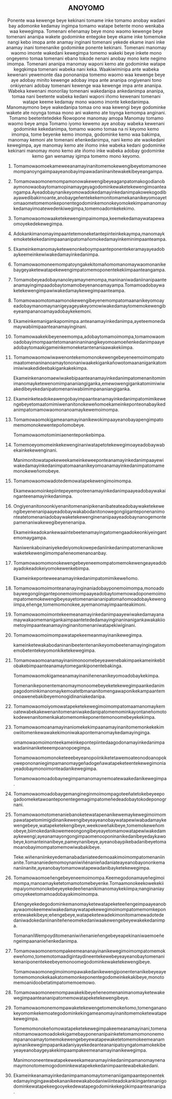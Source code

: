 <h1 align='center'></h1>
<h2 align='center'>ANOYOMO</h2>
<p align='center'>Ponente waa kewenge beye kekinani tomame inke tomamo anobay wadani bay adomonke kedamay ingimpa tomamo watape betente mono wenkaba waa kewegimpa.
Tomenani eñenamay beye mono waomo kewenge beye tomenani ananipa
wakete godominke entegoke beye ekame inke tomemoke nangi kebo imopa
ante anamay inginani tomenani yekede ekame inani inke anamay inani
tomenanike godominke ponente kekinani.
Tomenani manomay waomo imonte wakedani kewegimpa tomemo wakeki
beye inkete mono ongeyemo tomaa tomenani ebano tokode nenani anobay
mono kete negimo imompa.
Tomenani ananipa manomay waponi kemo ate godominke watape kegqkimpa
tomenani wabeka nani keka.
Waakiwiminipa ante wabeka kewenani yewemonte daa pononanipa tomemo
waomo waa kewenge beye aye adobay minito kewenge adobay impa ante
ananipa ongiyenani tono onkiyenani adobay tomenani kewenge waa kewenge
impa ante ananipa.
Wabeka kewenani monorilay tomenani wakedanipa ankedanimpa ananipa,
tomaa nani beetente wabeka kedani waponi iñomo kewenani tomenani watape
keeme kedamay mono waomo imonte kekedanimpa.
Manomaymono beye wakedanipa tomaa ono waa kewengi beye
godominke wakete ate noynga tomaa mono ani wakemo ate toynga
kemompa anginani.
Tomamo beetentetedeke
Ñowopone manomay amopa
Manomay tomamo waomo beye ampa
Tomamo iyomo kewemo aye anobay wabeka kewenani godominke
kekedanimpa, tomamo waomo tomaa na ni keyomo kemo imompa, tome
beyenke kemo imompa, godominke kemo waa bakimpa, manomay kemoni ate
tomenani eñenkedanimpa, nani kemo ate waokedani kewegimpa, aye
manomay kemo ate iñomo inke wabeka kedani godominke kekinani manomay
mono kemo ate iñomo inke wabeka adobay godominke kemo gan wenamay
igimpa tomemo mono keyomo.</p>
<ol>
  <li>
    <p>Tomamowaomoekameweeanamayinanitomemokewengibeyetomamoneemompanoyngaimpaayeanobayimpawadaniinanitewakekibeyeangampa.</p>
  </li>
  <li>
    <p>Tomamowaomonemompamonowakewengibeyeaganpatomakogodianobaymonowaobaytomamopinamaygeyagodominkewaketekewengimoanteangampa.Ayeadobaynanikeyomowadokedamayinkedanimpakowekogodibayawedibakirnoante,anobaygeñentekekemonitomamekananikeyomoayetomaaometomemonkeponentegodominkemonokeyomokekimpamanomaykedamayimoatewedenkiwegimpa,tomemoadomkekekimo.</p>
  </li>
  <li>
    <p>Tomamowaomowaaketekewengimpaimompa,keemekedamaywatapewaomoyekedekewegimpa.</p>
  </li>
  <li>
    <p>Adokankimanomayimpaantetemoneketantepinteinkekaympa,manomaykemoketekekedanimpaananipatomañomokedamayinkeminimpaanteampa.</p>
  </li>
  <li>
    <p>Ekameinkemanomayketewenonkeboympaanteponentekeramayayeadobaykeemeinkewiwakedamayinkedanimpa.</p>
  </li>
  <li>
    <p>Tomamowaomoneemompatoyngakekitomañomomanomaywaomonanikebaygeyaketewatapekewengimpatomemoponentekekiimpaanteangampa.</p>
  </li>
  <li>
    <p>Tomamobeyeadobaynanoleyamaynemompa,maninaniwadaniinanipaanteanamayingimpaadobaytomamobeyenanoamayampa.Tomamoadobaywaketekewengimpawiwakedamaykewegimpaanteampa.</p>
  </li>
  <li>
    <p>Tomamowaomotomaamonokewengibeyenemompatomaananikeyomoayeadobaymanomaynanigeyageyakeyomowiwakedamaytomemokewengibeyeampananoamayadobaykekemoni.</p>
  </li>
  <li>
    <p>Ekameinkemanigankapomimpa.anteanamayinkedanimpa,ayeteemonedamaywabiimipaanteanamayinginani.</p>
  </li>
  <li>
    <p>Tomamowaakekibeyeneemompa,adobaytomamoimompa,tomamowaomoadobayimompaantetomananinaninangikeyomoamoeñenkedanimpaayeadobaytomaakigameinkemoneketantenaniaawakekiimpa.</p>
  </li>
  <li>
    <p>Tomamowaomowiwawenontekemomonokewengebeyeneemoimompatomaatomenaninanoamaytononaniwaakekigankañowotomaananigankatomimiwiwakedideebakigankakekimpa.</p>
    <p>Ekameinkenanomaewiwakebipaanteanamayinkedanimpatomenanitomimimanomayketewenomimpananiangiganka,emewowengigankatomimiwiwakedibeyekedanipatomenaniwabiimimpananiangiganka.</p>
  </li>
  <li>
    <p>Ekameinketeadokeawengobayimpaanteanamayinkedanimpatomimikewengebeyetomaatomimiwenanitonokeweñomoekameinkeponteonabayikedanimpatomamowaomonanoamaykewemoimompa.</p>
  </li>
  <li>
    <p>Tomamowaomokigameanamayinanikewokimpaayeanobayapengimpatomemomonokewentepoñomobeye.</p>
    <p>Tomamowaomotomimiaenenteponkebimpa.</p>
  </li>
  <li>
    <p>Tomemoeyomomeinkekewenginaniwatapetotekewegimoayeadobaywabekainkekewenginani.</p>
    <p>Manimonitowatapekeweekameinkeweeponteanamayinkedanimpaayewiwakedamayinkedanimpatomaananikeyomoanamayinkedanimpatomamemonokeweñomobeye.</p>
  </li>
  <li>
    <p>Tomamowaomowadotedemowatapekewengimoimompa.</p>
    <p>Ekamewaomoinkepiintepeyempoteenamayinkedanimpaayeadobaywakainganteenamayinkedanimpa.</p>
  </li>
  <li>
    <p>Ongiyenanitonoonkiyenanitomenanipikenanibateateadobaywaketekewengibeyenenanipaayeadobaywakabodanitonowegongiiganteponenanimonteatetomenaniadobaywaketekewenginenanipaayeadobaynanogemontepamenaniwakewegibeyenenanipa.</p>
    <p>Ekameinkeadokankewaaintebeetenamayingatomengaadokeonkiyeingantemomaygampa.</p>
    <p>Naniwenkaboinaniyekedeiyomokowepedaniinkedanimpatomenanikowewaketekewengiimompañeneomenanoanbay.</p>
  </li>
  <li>
    <p>Tomamowaomomonokewengebeyeneemompatomemokewengeayeadobayadokeadokeiyomokewenkebimpa.</p>
    <p>Ekameinkeponteweeanamayinkedanimpatomimikeweñomo.</p>
  </li>
  <li>
    <p>Tomamowaomoimonteananayinginaniadobayponemoimompa,monoadobaywegongiinganteponemoimompaayeadobaytomemowadoponemoimompatomemokewengibeyeayetomenaniananipatomañomoadobaykewengiimpa,eñenge,tomemomonokee,ayemanomayimpaanteakimoni.</p>
  </li>
  <li>
    <p>Tomamowaomoimontekeemeanamayinkedanimpaayewiwakedamayanamaywakaomemanigankaimpaantetededamayinginaninanigankawakakiiometoyimpaanteanamayinginanitomenaniwatapekiwiginani.</p>
  </li>
  <li>
    <p>Tomamowaomoimompawatapekeemeanmayinanikewegimpa.</p>
    <p>kameinketewakabodaninanibeetentenanikeyomobeetenamayingingatomemobetentekeyomonkiketekewegimpa.</p>
  </li>
  <li>
    <p>Tomamowaomoanamayinanimonoomebeyeawenebakimpaekameinkebitobakebimpaanteanamaytomegankiponentebakinga.</p>
    <p>Tomamowaomokigameanamayinaniñenenanikeyomoadobaykekimpa.</p>
    <p>Tomenanikeponentemanomaymonoomebeyeketekewegimpaankedanimpagodominkimanomaykemoatetbmananitomengawaponikekampaantemonoawenebakibeyemonogidinaniakedanipa.</p>
  </li>
  <li>
    <p>Tomamowaomoiyomowatapeketekewegimoimompatomaamanomaykemoatewabekakewenanitomenaniwakedanipatomemominkayontaneñomotokodewenanitomenkakatomemomkeponentemonoomebeyekekimpa.</p>
  </li>
  <li>
    <p>Tomamowaomoanamayinaniomekekimpaanamayinanitomemonkekekimowiitomenkewawakekimoniwakapontemanomaykedamayinginga.</p>
    <p>omamowaomoimonteekameinkepontepiintedaagodonamayinkedanimpawadaninaniketeeempoanopoegimpa.</p>
    <p>Tomamowaomomonoketeeebeyeanopoiinkiketetawemoateonodoanopokowepononaniegimpamanomaygeñadogeñawatapeketeentekewegimoniayeadobaymonoimonteadanikewegimpa.</p>
    <p>Tomamowaomoadobaynegimpamanomaynemoatewaakedanikewegimpa.</p>
  </li>
  <li>
    <p>Tomamowaomoadobaygemangineginmoimompagoteeñatetokebeyeepogadoomeketawoanteponentegemagimpatomeñedeadobaytokodeponogrnani.</p>
  </li>
  <li>
    <p>Tomamowaomotomenaniebanoketewatapenanikewemaykewegimoimompawatapetomimigidinanikewengibeyeayeanobaywatapewiwabadamaykewengebeye,watapeketekengibeye,weekoweñakibeye,tomemokeweñomobeye,biimokedanikowemeeongongibeyeayetomamowatapewiwakedamaykewengi;ayeanamayongongimpaomenooponinanikedanibeyedaykawobeye,komanteinanibeye,pameynanibeye,ayeanobaypikebadanibeyetomamoanobayimompatomemowiwabakibeye.</p>
    <p>Teke.wiñenaniinkeyedemanabadaniateedemoaakimoimompatomenaniinanite.Tomananiedemomoynaniwiñénanieñadaniateayeanobayononkemananiinanite,ayeanobaytomamowatapewadanibayketekewegimpa.</p>
  </li>
  <li>
    <p>Tomamowaomoeñengebeyeneemoimompa.Keemegodonamayeñegimoimompa,manoamayketetomamotomebeyenke.Tomaamonokeekowekekiimpaiyomomonokebeyeyekedeeñenanikimanomaykekiimpa;nanginaniayomoyekeetomamoadobayakimoimompa.</p>
    <p>Eñengeyekedegodominkemanomayketewatapeketeeñengeimpaayeanobaywaomokeemewiwakedamaywatapekewegimoimompatomemomkeponentewakekibeye;eñengebeye,watapeketewadekimonitomamewadotededaniwadokedaniinaniteñeneomekedaniwaakewengebeyewakekedanimpa.</p>
    <p>TomananiWempoyditomenaniwiñenanieñengebeyeapekinaniwaemoeñengeimpaananieñenkedanimpa.</p>
  </li>
  <li>
    <p>Tomamowaomonemompakeemeananayinanikewegimoimompatomemokeweñomo,tomemotomaadigintaydineentekewebeyeayeanobaytomenanikenaniponentekeebeyemonoomegodominkewaketekewengibeye.</p>
    <p>Tomamowaomonegimoimompawakedanikewengiponentenanikebeyeayetomemomonokekaakatomemonkeponentegodomeinkekakibeye,monotomemoanidoobetatimpatomemoemowo.</p>
  </li>
  <li>
    <p>Tomamowaomoneemompawakekibeyeñeneomenanimanomayketewakewegimpaanteananipatomemowatapeketekewengibeye.</p>
  </li>
  <li>
    <p>Tomamowaomonemompawaketekewengetomemokeñomo,tomengananokeyomomkekemoategodominkekingameanomayinanitomemoketewatapekewegimpa.</p>
    <p>Tomemomonokeñomowatapeketekewegimpakeemeanamayinani,tomenanitomamowaomoadokekigamebayponenanipainketetomamomononemompananoamaytomemokewengebeyewatapewaketetomemokeemeanamayinanikewegimpapankadaniyayekedeanteananipatoyngatomamokekibeyeayeanobaygeyakekimpaampakeemeanamayinanikewegimpa.</p>
    <p>Manimononeentewatapekeweekameanamayinkedanimpamanomaynenamaymonotomemogodominkewatapekekedanimpaantewabekakedani.</p>
  </li>
  <li>
    <p>Ekameinkeanamayinkedanimpamanomaytomenaniigampaanteponentekedamayingingawabekananikeewakabodaniwiiinteadokankiingantenanigodominkewatapekeegooyekedewatapegodominkekegókimpaanteananipa.</p>
  </li>
</ol>